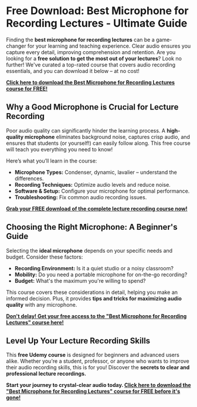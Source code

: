 # Free Download: Best Microphone for Recording Lectures - Ultimate Guide

Finding the **best microphone for recording lectures** can be a game-changer for your learning and teaching experience. Clear audio ensures you capture every detail, improving comprehension and retention. Are you looking for a **free solution to get the most out of your lectures**? Look no further! We've curated a top-rated course that covers audio recording essentials, and you can download it below – at no cost!

[**Click here to download the Best Microphone for Recording Lectures course for FREE!**](https://udemywork.com/best-microphone-for-recording-lectures)

## Why a Good Microphone is Crucial for Lecture Recording

Poor audio quality can significantly hinder the learning process. A **high-quality microphone** eliminates background noise, captures crisp audio, and ensures that students (or yourself!) can easily follow along. This free course will teach you everything you need to know!

Here’s what you’ll learn in the course:

*   **Microphone Types:** Condenser, dynamic, lavalier – understand the differences.
*   **Recording Techniques:** Optimize audio levels and reduce noise.
*   **Software & Setup:** Configure your microphone for optimal performance.
*   **Troubleshooting:** Fix common audio recording issues.

[**Grab your FREE download of the complete lecture recording course now!**](https://udemywork.com/best-microphone-for-recording-lectures)

## Choosing the Right Microphone: A Beginner's Guide

Selecting the **ideal microphone** depends on your specific needs and budget. Consider these factors:

*   **Recording Environment:** Is it a quiet studio or a noisy classroom?
*   **Mobility:** Do you need a portable microphone for on-the-go recording?
*   **Budget:** What's the maximum you're willing to spend?

This course covers these considerations in detail, helping you make an informed decision. Plus, it provides **tips and tricks for maximizing audio quality** with any microphone.

[**Don't delay! Get your free access to the "Best Microphone for Recording Lectures" course here!**](https://udemywork.com/best-microphone-for-recording-lectures)

## Level Up Your Lecture Recording Skills

This **free Udemy course** is designed for beginners and advanced users alike. Whether you're a student, professor, or anyone who wants to improve their audio recording skills, this is for you! Discover the **secrets to clear and professional lecture recordings.**

**Start your journey to crystal-clear audio today. [Click here to download the "Best Microphone for Recording Lectures" course for FREE before it's gone!](https://udemywork.com/best-microphone-for-recording-lectures)**
